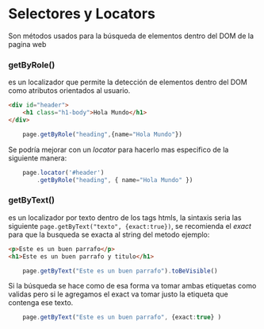 # Selectores y Locators

Son métodos usados para la búsqueda de elementos dentro del DOM de la pagina web
### getByRole()

es un localizador que permite la detección de elementos dentro del DOM como atributos orientados al usuario.

```html
<div id="header">	
	<h1 class="h1-body">Hola Mundo</h1>
</div>
```

```typescript
	page.getByRole("heading",{name="Hola Mundo"})

```

Se podría mejorar con un *locator* para hacerlo mas especifico de la siguiente manera:

```typescript
	page.locator('#header')
		.getByRole("heading", { name="Hola Mundo" })
```

### getByText()

es un localizador por texto dentro de los tags htmls, la sintaxis seria las siguiente `page.getByText("texto", {exact:true})`, se recomienda el  *exact* para que la busqueda se exacta al string del metodo ejemplo:

```html
<p>Este es un buen parrafo</p>
<h1>Este es un buen parrafo y titulo</h1>
```

```typescript
	page.getByText("Este es un buen parrafo").toBeVisible()
```

Si la búsqueda se hace como de esa forma va tomar ambas etiquetas como validas pero si le agregamos el exact va tomar justo la etiqueta  que contenga ese texto.

```typescript
	page.getByText("Este es un buen parrafo", {exact:true} )
```


